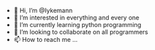 - 👋 Hi, I’m @Iykemann
- 👀 I’m interested in everything and every one 
- 🌱 I’m currently learning python programming 
- 💞️ I’m looking to collaborate on all programmers
- 📫 How to reach me ...

<!---
Iykemann/Iykemann is a ✨ special ✨ repository because its `README.md` (this file) appears on your GitHub profile.
You can click the Preview link to take a look at your changes.
--->
